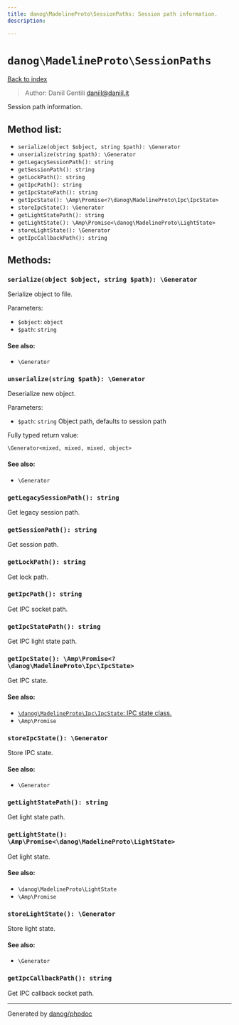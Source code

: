 ```yaml
---
title: danog\MadelineProto\SessionPaths: Session path information.
description: 

---
```

# `danog\MadelineProto\SessionPaths`
[Back to index](../../index.md)

> Author: Daniil Gentili <daniil@daniil.it>  
  

Session path information.  




## Method list:
* `serialize(object $object, string $path): \Generator`
* `unserialize(string $path): \Generator`
* `getLegacySessionPath(): string`
* `getSessionPath(): string`
* `getLockPath(): string`
* `getIpcPath(): string`
* `getIpcStatePath(): string`
* `getIpcState(): \Amp\Promise<?\danog\MadelineProto\Ipc\IpcState>`
* `storeIpcState(): \Generator`
* `getLightStatePath(): string`
* `getLightState(): \Amp\Promise<\danog\MadelineProto\LightState>`
* `storeLightState(): \Generator`
* `getIpcCallbackPath(): string`

## Methods:
### `serialize(object $object, string $path): \Generator`

Serialize object to file.


Parameters:
* `$object`: `object`   
* `$path`: `string`   


#### See also: 
* `\Generator`




### `unserialize(string $path): \Generator`

Deserialize new object.


Parameters:
* `$path`: `string` Object path, defaults to session path  


Fully typed return value:
```
\Generator<mixed, mixed, mixed, object>
```
#### See also: 
* `\Generator`




### `getLegacySessionPath(): string`

Get legacy session path.



### `getSessionPath(): string`

Get session path.



### `getLockPath(): string`

Get lock path.



### `getIpcPath(): string`

Get IPC socket path.



### `getIpcStatePath(): string`

Get IPC light state path.



### `getIpcState(): \Amp\Promise<?\danog\MadelineProto\Ipc\IpcState>`

Get IPC state.


#### See also: 
* [`\danog\MadelineProto\Ipc\IpcState`: IPC state class.](./Ipc/IpcState.md)
* `\Amp\Promise`




### `storeIpcState(): \Generator`

Store IPC state.


#### See also: 
* `\Generator`




### `getLightStatePath(): string`

Get light state path.



### `getLightState(): \Amp\Promise<\danog\MadelineProto\LightState>`

Get light state.


#### See also: 
* `\danog\MadelineProto\LightState`
* `\Amp\Promise`




### `storeLightState(): \Generator`

Store light state.


#### See also: 
* `\Generator`




### `getIpcCallbackPath(): string`

Get IPC callback socket path.



---
Generated by [danog/phpdoc](https://phpdoc.daniil.it)
